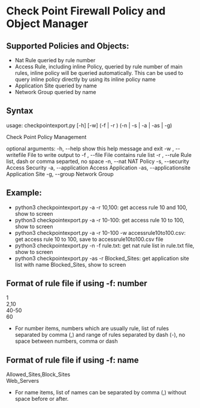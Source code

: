 # Check Point Firewall Policy and Object Manager
## Supported Policies and Objects:
- Nat Rule queried by rule number
- Access Rule, including inline Policy, queried by rule number of main rules, inline policy will be queried automatically. This can be used to query inline policy directly by using its inline policy name
- Application Site queried by name
- Network Group queried by name

## Syntax
usage: checkpointexport.py [-h] [-w] (-f  | -r ) (-n | -s | -a | -as | -g)

Check Point Policy Management

optional arguments:
  -h, --help             show this help message and exit
  -w , --writefile       File to write output to
  -f , --file            File contains rule list
  -r , --rule            Rule list, dash or comma separted, no space
  -n, --nat              NAT Policy
  -s, --security         Access Security
  -a, --application      Access Application
  -as, --applicationsite Application Site
  -g, --group            Network Group

## Example:
- python3 checkpointexport.py -a -r 10,100: get access rule 10 and 100, show to screen
- python3 checkpointexport.py -a -r 10-100: get access rule 10 to 100, show to screen
- python3 checkpointexport.py -a -r 10-100 -w accessrule10to100.csv: get access rule 10 to 100, save to accessrule10to100.csv file
- python3 checkpointexport.py -n -f rule.txt: get nat rule list in rule.txt file, show to screen
- python3 checkpointexport.py -as -r Blocked_Sites: get application site list with name Blocked_Sites, show to screen

## Format of rule file if using -f: number

1  
2,10  
40-50  
60

- For number items, numbers which are usually rule, list of rules separated by comma (,) and range of rules separated by dash (-), no space between numbers, comma or dash

## Format of rule file if using -f: name  

Allowed_Sites,Block_Sites  
Web_Servers  

- For name items, list of names can be separated by comma (,) without space before or after. 



